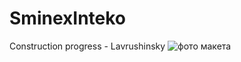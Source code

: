 # SminexInteko
Construction progress - Lavrushinsky
<img src="https://i.ibb.co/7X0jnPW/image.jpg" alt="фото макета">
